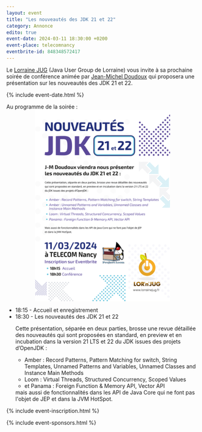 ```yaml
---
layout: event
title: "Les nouveautés des JDK 21 et 22"
category: Annonce
edito: true
event-date: 2024-03-11 18:30:00 +0200
event-place: telecomnancy
eventbrite-id: 848348572417
---
```


<p>
Le <a href="/">Lorraine JUG</a> (Java User Group de Lorraine) vous invite à sa prochaine
soirée de conférence animée par <a href="/speakers.html#jmdoudoux">Jean-Michel Doudoux</a> qui
proposera une présentation sur les nouveautés des JDK 21 et 22.
</p>

{% include event-date.html %}

<div class="programme">Au programme de la soirée :
<br>
<img src="/images/posts/2024/jdk2122.png" alt="affiche" height="500" style="margin-left: auto; margin-right: auto; display: block;"/>
	<ul>
		<li>18:15 - Accueil et enregistrement</li>
		<li>18:30 - Les nouveautés des JDK 21 et 22
			<p>Cette présentation, séparée en deux parties, brosse une revue détaillée des nouveautés qui sont proposées en standard, en preview et en incubation dans la version 21 LTS et 22 du JDK issues des projets d’OpenJDK : 
			<ul>
				<li> Amber : Record Patterns, Pattern Matching for switch, String Templates, Unnamed Patterns and Variables, Unnamed Classes and Instance Main Methods</li>
				<li> Loom : Virtual Threads, Structured Concurrency, Scoped Values</li>
				<li> et Panama : Foreign Function & Memory API, Vector API</li>
			</ul>
			mais aussi de fonctionnalités dans les API de Java Core qui ne font pas l'objet de JEP et dans la JVM HotSpot.</p>
	</ul>
</div>

{% include event-inscription.html %}

{% include event-sponsors.html %}
